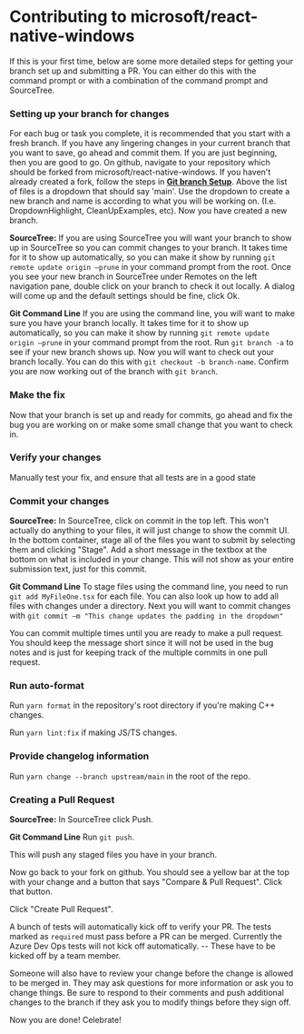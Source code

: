 # Contributing to microsoft/react-native-windows

If this is your first time, below are some more detailed steps for getting your branch set up and submitting a PR. You can either do this with the command prompt or with a combination of the command prompt and SourceTree.

### Setting up your branch for changes 
 
For each bug or task you complete, it is recommended that you start with a fresh branch. If you have any lingering changes in your current branch that you want to save, go ahead and commit them. If you are just beginning, then you are good to go. On github, navigate to your repository which should be forked from microsoft/react-native-windows. If you haven't already created a fork, follow the steps in **[Git branch Setup](branch-setup.md)**. Above the list of files is a dropdown that should say 'main'. Use the dropdown to create a new branch and name is according to what you will be working on. (I.e. DropdownHighlight, CleanUpExamples, etc). Now you have created a new branch. 

**SourceTree:**
If you are using SourceTree you will want your branch to show up in SourceTree so you can commit changes to your branch. It takes time for it to show up automatically, so you can make it show by running `git remote update origin –prune` in your command prompt from the root. Once you see your new branch in SourceTree under Remotes on the left navigation pane, double click on your branch to check it out locally. A dialog will come up and the default settings should be fine, click Ok.  

**Git Command Line**
If you are using the command line, you will want to make sure you have your branch locally. It takes time for it to show up automatically, so you can make it show by running `git remote update origin –prune` in your command prompt from the root. Run `git branch -a` to see if your new branch shows up. Now you will want to check out your branch locally. You can do this with `git checkout -b branch-name`. Confirm you are now working out of the branch with `git branch`.

 
### Make the fix
Now that your branch is set up and ready for commits, go ahead and fix the bug you are working on or make some small change that you want to check in. 
 
### Verify your changes
Manually test your fix, and ensure that all tests are in a good state

### Commit your changes

**SourceTree:**
In SourceTree, click on commit in the top left. This won't actually do anything to your files, it will just change to show the commit UI. In the bottom container, stage all of the files you want to submit by selecting them and clicking "Stage". Add a short message in the textbox at the bottom on what is included in your change. This will not show as your entire submission text, just for this commit. 
 
**Git Command Line**
To stage files using the command line, you need to run `git add MyFileOne.tsx` for each file. You can also look up how to add all files with changes under a directory. Next you will want to commit changes with `git commit –m "This change updates the padding in the dropdown"`

You can commit multiple times until you are ready to make a pull request. You should keep the message short since it will not be used in the bug notes and is just for keeping track of the multiple commits in one pull request. 

### Run auto-format
Run `yarn format` in the repository's root directory if you're making C++ changes.

Run `yarn lint:fix` if making JS/TS changes.

### Provide changelog information
Run `yarn change --branch upstream/main` in the root of the repo.

### Creating a Pull Request

**SourceTree:**
In SourceTree click Push.

**Git Command Line**
Run `git push`. 

This will push any staged files you have in your branch.
 
Now go back to your fork on github. You should see a yellow bar at the top with your change and a button that says "Compare & Pull Request". Click that button. 

Click "Create Pull Request".

A bunch of tests will automatically kick off to verify your PR.  The tests marked as `required` must pass before a PR can be merged.  Currently the Azure Dev Ops tests will not kick off automatically.  -- These have to be kicked off by a team member.

Someone will also have to review your change before the change is allowed to be merged in. They may ask questions for more information or ask you to change things. Be sure to respond to their comments and push additional changes to the branch if they ask you to modify things before they sign off.
 
Now you are done! Celebrate!
